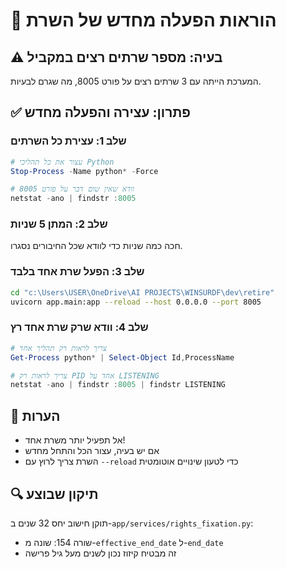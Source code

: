 # 🔄 הוראות הפעלה מחדש של השרת

## ⚠️ בעיה: מספר שרתים רצים במקביל

המערכת הייתה עם 3 שרתים רצים על פורט 8005, מה שגרם לבעיות.

## ✅ פתרון: עצירה והפעלה מחדש

### שלב 1: עצירת כל השרתים
```powershell
# עצור את כל תהליכי Python
Stop-Process -Name python* -Force

# וודא שאין שום דבר על פורט 8005
netstat -ano | findstr :8005
```

### שלב 2: המתן 5 שניות
חכה כמה שניות כדי לוודא שכל החיבורים נסגרו.

### שלב 3: הפעל שרת אחד בלבד
```bash
cd "c:\Users\USER\OneDrive\AI PROJECTS\WINSURDF\dev\retire"
uvicorn app.main:app --reload --host 0.0.0.0 --port 8005
```

### שלב 4: וודא שרק שרת אחד רץ
```powershell
# צריך לראות רק תהליך אחד
Get-Process python* | Select-Object Id,ProcessName

# צריך לראות רק PID אחד על LISTENING
netstat -ano | findstr :8005 | findstr LISTENING
```

## 📝 הערות
- אל תפעיל יותר משרת אחד!
- אם יש בעיה, עצור הכל והתחל מחדש
- השרת צריך לרוץ עם `--reload` כדי לטעון שינויים אוטומטית

## 🔍 תיקון שבוצע
תוקן חישוב יחס 32 שנים ב-`app/services/rights_fixation.py`:
- שורה 154: שונה מ-`effective_end_date` ל-`end_date`
- זה מבטיח קיזוז נכון לשנים מעל גיל פרישה
